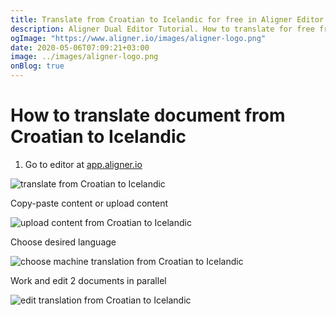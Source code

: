 ```yaml
---
title: Translate from Croatian to Icelandic for free in Aligner Editor
description: Aligner Dual Editor Tutorial. How to translate for free from Croatian to Icelandic. Aligner is multilingual document management platform. 
ogImage: "https://www.aligner.io/images/aligner-logo.png"
date: 2020-05-06T07:09:21+03:00
image: ../images/aligner-logo.png
onBlog: true
---
```


# How to translate document from Croatian to Icelandic

1. Go to editor at [app.aligner.io](https://app.aligner.io "Aligner App web page")

![translate from Croatian to Icelandic](../aligner-blank-editor.png "translate from Croatian to Icelandic")

Copy-paste content or upload content

![upload content from Croatian to Icelandic](../aligner-uploaded-document.png "upload content from Croatian to Icelandic")

Choose desired language

![choose machine translation from Croatian to Icelandic](../aligner-language-dropdown.png "choose machine translation from Croatian to Icelandic")

Work and edit 2 documents in parallel

![edit translation from Croatian to Icelandic](../aligner-double-sitded-editor.png "edit translation from Croatian to Icelandic")

